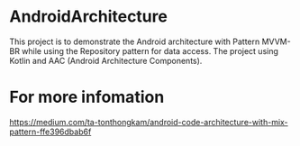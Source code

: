 # AndroidArchitecture
This project is to demonstrate the Android architecture with Pattern MVVM-BR while using the Repository pattern for data access. The project using Kotlin and AAC (Android Architecture Components).

# For more infomation
https://medium.com/ta-tonthongkam/android-code-architecture-with-mix-pattern-ffe396dbab6f

